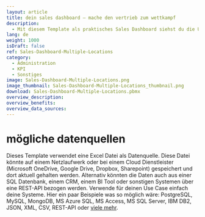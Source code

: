 ```yaml
---
layout: article
title: dein sales dashboard – mache den vertrieb zum wettkampf
description: 
  - Mit diesem Template als praktisches Sales Dashboard siehst du die Umsätze verschiedener Firmenstandorte im direkten Vergleich. Dank der verständlichen Visualisierung der Umsätze der jeweiligen Standorte im Soll-Ist-Vergleich, sehen deine Vertriebsmitarbeiter, wo sie gerade stehen und wo sie stehen sollten, wodurch ihr Ehrgeiz geweckt und der Wettbewerb angekurbelt wird. Als Datenbasis dient hier eine einfache Excel Tabelle, die die täglichen Umsätze der drei Standorte beinhaltet, aber auch ein CRM oder Vertriebstool könnte hier angebunden werden. Dieses Template ist außerdem ein schönes Beispiel dafür, wie man solche Daten mit Dataflows für seine Zwecke auswertet und nutzbar macht. Jetzt herunterladen und den Vertrieb ankurbeln!
lang: de
weight: 1000
isDraft: false
ref: Sales-Dashboard-Multiple-Locations
category:
  - Administration
  - KPI
  - Sonstiges
image: Sales-Dashboard-Multiple-Locations.png
image_thumbnail: Sales-Dashboard-Multiple-Locations_thumbnail.png
download: Sales-Dashboard-Multiple-Locations.pbmx
overview_description:
overview_benefits:
overview_data_sources:
---
```

# mögliche datenquellen
Dieses Template verwendet eine Excel Datei als Datenquelle. Diese Datei könnte auf einem Netzlaufwerk oder bei einem Cloud Dienstleister (Microsoft OneDrive, Google Drive, Dropbox, Sharepoint) gespeichert und dort aktuell gehalten werden. Alternativ könnten die Daten auch aus einer SQL Datenbank, einem CRM, einem BI Tool oder sonstigen Systemen über eine REST-API bezogen werden. Verwende für deinen Use Case einfach deine Systeme. Hier ein paar Beispiele was so möglich wäre: PostgreSQL, MySQL, MongoDB, MS Azure SQL, MS Access, MS SQL Server, IBM DB2, JSON, XML, CSV, REST-API oder [viele mehr](https://peakboard.com/produkt/peakboard-versionen/#schnittstellen).
